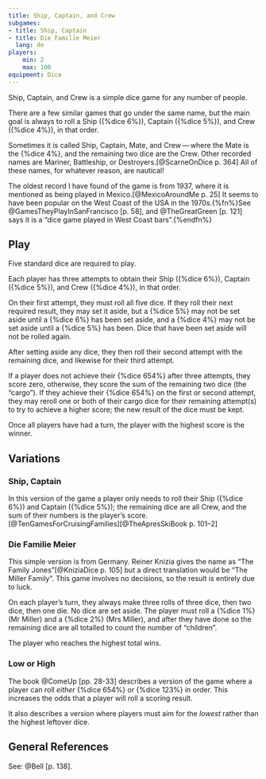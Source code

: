 ```yaml
---
title: Ship, Captain, and Crew
subgames:
- title: Ship, Captain
- title: Die Familie Meier
  lang: de
players:
    min: 2
    max: 100
equipment: Dice
---
```


<p class="lead"><span class="aka">Ship, Captain, and Crew</span> is a simple dice game for any number of people.</p>

<!-- excerpt -->

There are a few similar games that go under the same name, but the main goal is always to roll a Ship ({%dice 6%}), Captain ({%dice 5%}), and Crew ({%dice 4%}), in that order.

Sometimes it is called <span class="aka">Ship, Captain, Mate, and Crew</span> — where the Mate is the {%dice 4%}, and the remaining two dice are the Crew. Other recorded names are <span class="aka">Mariner</span>, <span class="aka">Battleship</span>, or <span class="aka">Destroyers</span>.[@ScarneOnDice p. 364] All of these names, for whatever reason, are nautical!

The oldest record I have found of the game is from 1937, where it is mentioned as being played in Mexico.[@MexicoAroundMe p. 25] It seems to have been popular on the West Coast of the USA in the 1970s.{%fn%}See @GamesTheyPlayInSanFrancisco [p. 58], and @TheGreatGreen [p. 121] says it is a “dice game played in West Coast bars”.{%endfn%}

## Play

Five standard dice are required to play.

Each player has three attempts to obtain their Ship ({%dice 6%}), Captain ({%dice 5%}), and Crew ({%dice 4%}), in that order.

On their first attempt, they must roll all five dice. If they roll their next required result, they may set it aside, but a {%dice 5%} may not be set aside until a {%dice 6%} has been set aside, and a {%dice 4%} may not be set aside until a {%dice 5%} has been. Dice that have been set aside will not be rolled again.

After setting aside any dice, they then roll their second attempt with the remaining dice, and likewise for their third attempt. 

If a player does not achieve their {%dice 654%} after three attempts, they score zero, otherwise, they score the sum of the remaining two dice (the “cargo”). If they achieve their {%dice 654%} on the first or second attempt, they may reroll one or both of their cargo dice for their remaining attempt(s) to try to achieve a higher score; the new result of the dice must be kept.

Once all players have had a turn, the player with the highest score is the winner.

## Variations

### <span class="aka">Ship, Captain</span>

In this version of the game a player only needs to roll their Ship ({%dice 6%}) and Captain ({%dice 5%}); the remaining dice are all Crew, and the sum of their numbers is the player’s score.[@TenGamesForCruisingFamilies][@TheApresSkiBook p. 101–2]

### <span lang="de" class="aka">Die Familie Meier</span>

This simple version is from Germany. Reiner Knizia gives the name as “<span class="aka">The Family Jones</span>”[@KniziaDice p. 105] but a direct translation would be “<span class="aka">The Miller Family</span>”. This game involves no decisions, so the result is entirely due to luck.

On each player’s turn, they always make three rolls of three dice, then two dice, then one die. No dice are set aside. The player must roll a {%dice 1%} (Mr Miller) and a {%dice 2%} (Mrs Miller), and after they have done so the remaining dice are all totalled to count the number of “children”.

The player who reaches the highest total wins.

### Low or High

The book @ComeUp [pp. 28-33] describes a version of the game where a player can roll _either_ {%dice 654%} or {%dice 123%} in order. This increases the odds that a player will roll a scoring result.

It also describes a version where players must aim for the _lowest_ rather than the highest leftover dice.

## General References

See: @Bell [p. 138].
